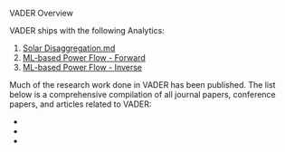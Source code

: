 VADER Overview

VADER ships with the following Analytics:
1. [Solar Disaggregation.md](../master/docs/SOLAR-DISAGGREGATION.md)
2. [ML-based Power Flow - Forward](../master/docs/ML-BASED-POWER-FLOW-F.md)
3. [ML-based Power Flow - Inverse](../master/docs/ML-BASED-POWER-FLOW-I.md)


Much of the research work done in VADER has been published. The list below is a comprehensive compilation of all journal papers, conference papers, and articles related to VADER:

*
*  
* 
